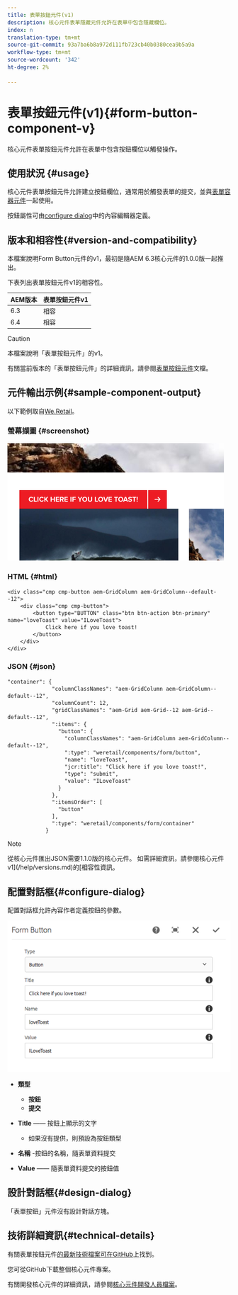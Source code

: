```yaml
---
title: 表單按鈕元件(v1)
description: 核心元件表單隱藏元件允許在表單中包含隱藏欄位。
index: n
translation-type: tm+mt
source-git-commit: 93a7ba6b8a972d111fb723cb40b0380cea9b5a9a
workflow-type: tm+mt
source-wordcount: '342'
ht-degree: 2%

---
```



# 表單按鈕元件(v1){#form-button-component-v}

核心元件表單按鈕元件允許在表單中包含按鈕欄位以觸發操作。

## 使用狀況 {#usage}

核心元件表單按鈕元件允許建立按鈕欄位，通常用於觸發表單的提交，並與[表單容器元件](form-container-v1.md)一起使用。

按鈕屬性可由[configure dialog](#configure-dialog)中的內容編輯器定義。

## 版本和相容性{#version-and-compatibility}

本檔案說明Form Button元件的v1，最初是隨AEM 6.3核心元件的1.0.0版一起推出。

下表列出表單按鈕元件v1的相容性。

| AEM版本 | 表單按鈕元件v1 |
|--- |--- |
| 6.3 | 相容 |
| 6.4 | 相容 |

>[!CAUTION]
>
>本檔案說明「表單按鈕元件」的v1。
>
>有關當前版本的「表單按鈕元件」的詳細資訊，請參閱[表單按鈕元件](/help/components/forms/form-button.md)文檔。

## 元件輸出示例{#sample-component-output}

以下範例取自[We.Retail](https://helpx.adobe.com/experience-manager/6-4/sites/developing/using/we-retail.html)。

### 螢幕擷圖 {#screenshot}

![](/help/assets/chlimage_1-48.png)

### HTML {#html}

```
<div class="cmp cmp-button aem-GridColumn aem-GridColumn--default--12">
    <div class="cmp cmp-button">
        <button type="BUTTON" class="btn btn-action btn-primary" name="loveToast" value="ILoveToast">
            Click here if you love toast!
        </button>
    </div>
</div>
```

### JSON {#json}

```
"container": {
              "columnClassNames": "aem-GridColumn aem-GridColumn--default--12",
              "columnCount": 12,
              "gridClassNames": "aem-Grid aem-Grid--12 aem-Grid--default--12",
              ":items": {
                "button": {
                  "columnClassNames": "aem-GridColumn aem-GridColumn--default--12",
                  ":type": "weretail/components/form/button",
                  "name": "loveToast",
                  "jcr:title": "Click here if you love toast!",
                  "type": "submit",
                  "value": "ILoveToast"
                }
              },
              ":itemsOrder": [
                "button"
              ],
              ":type": "weretail/components/form/container"
            }
```

>[!NOTE]
>
>從核心元件匯出JSON需要1.1.0版的核心元件。 如需詳細資訊，請參閱核心元件v1](/help/versions.md)的[相容性資訊。

## 配置對話框{#configure-dialog}

配置對話框允許內容作者定義按鈕的參數。

![](/help/assets/chlimage_1-49.png)

* **類型**
   * **按鈕**
   * **提交**

* **Title**  —— 按鈕上顯示的文字
   * 如果沒有提供，則預設為按鈕類型

* **名稱** -按鈕的名稱，隨表單資料提交
* **Value**  —— 隨表單資料提交的按鈕值

## 設計對話框{#design-dialog}

「表單按鈕」元件沒有設計對話方塊。

## 技術詳細資訊{#technical-details}

有關表單按鈕元件[的最新技術檔案可在GitHub](https://github.com/adobe/aem-core-wcm-components/tree/master/content/src/content/jcr_root/apps/core/wcm/components/form/button/v1/button)上找到。

您可從GitHub下載整個核心元件專案。

有關開發核心元件的詳細資訊，請參閱[核心元件開發人員檔案](/help/developing/overview.md)。
